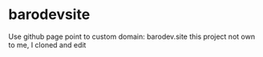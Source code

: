 # barodevsite
 Use github page point to custom domain: barodev.site 
 this project not own to me, I cloned and edit 
